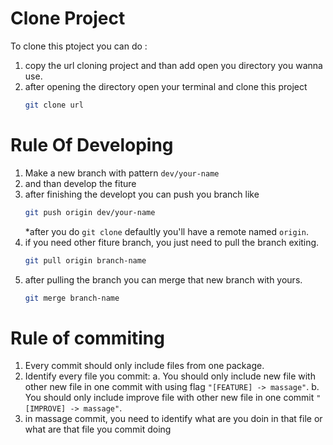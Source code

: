 # Clone Project

To clone this ptoject you can do :
1. copy the url cloning project and than add open you directory you wanna use.
2. after opening the directory open your terminal and clone this project
    ```bash
    git clone url
    ```

# Rule Of Developing

1. Make a new branch with pattern `dev/your-name`
2. and than develop the fiture
3. after finishing the developt you can push you branch like
    ```bash
    git push origin dev/your-name
    ```
   *after you do `git clone` defaultly you'll have a remote named `origin`.
4. if you need other fiture branch, you just need to pull the branch exiting.
    ```bash
    git pull origin branch-name
    ```
5. after pulling the branch you can merge that new branch with yours.
    ```bash
    git merge branch-name
    ```

# Rule of commiting
1. Every commit should only include files from one package.
2. Identify every file you commit:
    a. You should only include new file with other new file in one commit with using flag `"[FEATURE] -> massage"`. 
    b. You should only include improve file with other new file in one commit `"[IMPROVE] -> massage"`.
3. in massage commit, you need to identify what are you doin in that file or what are that file you commit doing
